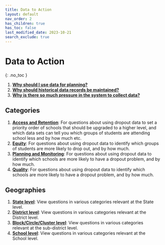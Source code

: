 ```yaml
---
title: Data to Action
layout: default
nav_order: 2
has_children: true
has_toc: false
last_modified_date: 2023-10-21
search_exclude: true
---
```


# Data to Action
{: .no_toc }

1. [**Why should I use data for planning?**]()
2. [**Why should historical data records be maintained?**]()
3. [**Why is there so much pressure in the system to collect data?**]()

## Categories
1. [**Access and Retention**](./access-and-retention): For questions about using dropout data to set a priority order of schools that should be upgraded to a higher level, and which data sets can tell you which groups of students are attending school less and by how much etc.
2. [**Equity**](./equity): For questions about using dropout data to identify which groups of students are more likely to drop out, and by how much.
3. [**Planning and Monitoring**](./planning-and-monitoring): For questions about using dropout data to identify which schools are more likely to have a dropout problem, and by how much.
4. [**Quality**](./quality): For questions about using dropout data to identify which schools are more likely to have a dropout problem, and by how much.

## Geographies
1. [**State level**](./state-level/): View questions in various categories relevant at the State level.
2. [**District level**](./district-level/): View questions in various categories relevant at the District level.
3. [**Block/Circle/Cluster level**](./sub-district-level/): View questions in various categories relevant at the sub-district level.
4. [**School level**](./school-level/): View questions in various categories relevant at the School level.